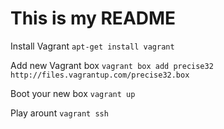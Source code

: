 # This is my README

Install Vagrant `apt-get install vagrant`

Add new Vagrant box `vagrant box add precise32  http://files.vagrantup.com/precise32.box`

Boot your new box `vagrant up`

Play arount `vagrant ssh`
